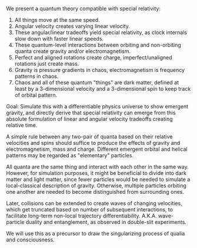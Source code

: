We present a quantum theory compatible with special relativity:

1. All things move at the same speed.
2. Angular velocity creates varying linear velocity.
3. These angular/linear tradeoffs yield special relativity, as clock internals slow down with faster linear speeds.
4. These quantum-level interactions between orbiting and non-orbiting quanta create gravity and/or electromagnetism.
5. Perfect and aligned rotations create charge, imperfect/unaligned rotations just create mass.
6. Gravity is pressure gradients in chaos, electromagnetism is frequency patterns in chaos.
7. Chaos and all of these quantum "things" are dark matter, defined at least by a 3-dimensional velocity and a 3-dimensional spin to keep track of orbital pattern.

Goal: Simulate this with a differentiable physics universe to show emergent gravity, and directly derive that special relativity can emerge from this absolute formulation of linear and angular velocity tradeoffs creating relative time.

A simple rule between any two-pair of quanta based on their relative velocities and spins should suffice to produce the effects of gravity and electromagnetism, mass and charge. Different emergent orbital and helical patterns may be regarded as "elementary" particles.

All quanta are the same thing and interact with each other in the same way. However, for simulation purposes, it might be beneficial to divide into dark matter and light matter, since fewer particles would be needed to simulate a local-classical description of gravity. Otherwise, multiple particles orbiting one another are needed to become distinguished from surrounding ones.

Later, collisions can be extended to create waves of changing velocities, which get truncated based on number of subsequent interactions, to facilitate long-term non-local trajectory differentiability. A.K.A. wave-particle duality and entanglement, as observed in double-slit experiments.

We will use this as a precursor to draw the singularizing process of qualia and consciousness.
